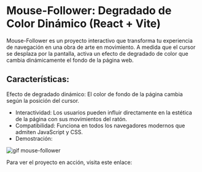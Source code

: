 # Mouse-Follower: Degradado de Color Dinámico (React + Vite)

Mouse-Follower es un proyecto interactivo que transforma tu experiencia de navegación en una obra de arte en movimiento. A medida que el cursor se desplaza por la pantalla, activa un efecto de degradado de color que cambia dinámicamente el fondo de la página web. 

## Características:
Efecto de degradado dinámico: El color de fondo de la página cambia según la posición del cursor.
- Interactividad: Los usuarios pueden influir directamente en la estética de la página con sus movimientos del ratón.
- Compatibilidad: Funciona en todos los navegadores modernos que admiten JavaScript y CSS.
- Demostración:


![gif mouse-follower](https://github.com/JuanmpDev/mouse-follower-react/assets/145448918/cfde77bf-25f8-4372-b261-226a36fac192)
  
Para ver el proyecto en acción, visita este enlace:




